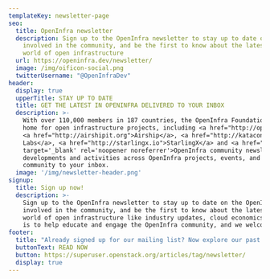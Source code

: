 ```yaml
---
templateKey: newsletter-page
seo:
  title: OpenInfra newsletter
  description: Sign up to the OpenInfra newsletter to stay up to date on the OpenInfra projects, get 
    involved in the community, and be the first to know about the latest happenings in the 
    world of open infrastructure
  url: https://openinfra.dev/newsletter/
  image: /img/oificon-social.png
  twitterUsername: "@OpenInfraDev"
header:
  display: true
  upperTitle: STAY UP TO DATE
  title: GET THE LATEST IN OPENINFRA DELIVERED TO YOUR INBOX
  description: >-
    With over 110,000 members in 187 countries, the OpenInfra Foundation provides a 
    home for open infrastructure projects, including <a href="http://openstack.org">OpenStack</a>, as well as open source projects 
    <a href="http://airshipit.org">Airship</a>, <a href="http://katacontainers.io">Kata Containers</a>, <a href="http://openinfralabs.org">OpenInfra 
    Labs</a>, <a href="http://starlingx.io">StarlingX</a> and <a href="http://zuul-ci.org">Zuul</a>. The monthly <a href='https://superuser.openstack.org/articles/tag/newsletter/'
    target='_blank' rel='noopener noreferrer'>OpenInfra community newsletter</a> brings the latest 
    developments and activities across OpenInfra projects, events, and users from the OpenInfra 
    community to your inbox.
  image: '/img/newsletter-header.png'
signup:
  title: Sign up now!
  description: >-
    Sign up to the OpenInfra newsletter to stay up to date on the OpenInfra projects, get 
    involved in the community, and be the first to know about the latest happenings in the 
    world of open infrastructure like industry updates, cloud economics, and more! Our goal 
    is to help educate and engage the OpenInfra community, and we welcome you to participate!
footer:
  title: "Already signed up for our mailing list? Now explore our past newsletters!"
  buttonText: READ NOW
  button: https://superuser.openstack.org/articles/tag/newsletter/
  display: true
---
```

